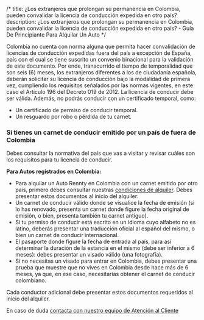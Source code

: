 /*title: ¿Los extranjeros que prolongan su permanencia en Colombia, pueden convalidar la licencia de conducción expedida en otro país?description: ¿Los extranjeros que prolongan su permanencia en Colombia, pueden convalidar la licencia de conducción expedida en otro país? - Guía De Principiante Para Alquilar Un Auto*/Colombia no cuenta con norma alguna que permita hacer convalidación de licencias de conducción expedidas fuera del país a excepción de España, país con el cual se tiene suscrito un convenio binacional para la validación de este documento.Por ende, transcurrido el tiempo de temporalidad que son seis (6) meses, los extranjeros diferentes a los de ciudadanía española, deberán solicitar su licencia de conducción bajo la modalidad de primera vez, cumpliendo los requisitos señalados por las normas vigentes, en este caso el Artículo 196 del Decreto 019 de 2012.La licencia de conducir debe ser válida.Además, no podrás conducir con un certificado temporal, como:* Un certificado de permiso de conducir temporal.* Un resguardo por robo o pérdida de tu carnet.### Si tienes un carnet de conducir emitido por un país de fuera de ColombiaDebes consultar la normativa del país que vas a visitar y revisar cuáles son los requisitos para tu licencia de conducir.**Para Autos registrados en Colombia:*** Para alquilar un Auto Rennty en Colombia con un carnet emitido por otro país, primero debes consultar nuestras [condiciones de alquiler](/raneto/es/para-conductores/guia-de-principiante-para-alquilar-un-auto/que-condiciones-debo-cumplir-para-poder-alquilar-un-auto-con-rennty). Debes presentar estos documentos al inicio del alquiler:* Un carnet de conducir válido donde se visualice la fecha de emisión (si lo has renovado, presenta un carnet donde figure la fecha original de emisión, o bien, presenta también tu carnet antiguo).* Si tu permiso de conducir está escrito en un idioma cuyo alfabeto no es latino, deberás presentar una traducción oficial al español del mismo, o bien un carnet de conducir internacional.* El pasaporte donde figure la fecha de entrada al país, para así determinar la duración de la estancia en el mismo (debe ser inferior a 6 meses): debes presentar un visado válido (una fotografía).* Si no necesitas un visado para entrar en Colombia, debes presentar una prueba que muestre que no vives en Colombia desde hace más de 6 meses, ya que, en ese caso, necesitarías obtener el carnet de conducir colombiano.Cada conductor adicional debe presentar estos documentos requeridos al inicio del alquiler.En caso de duda [contacta con nuestro equipo de Atención al Cliente](/es/contacto)
